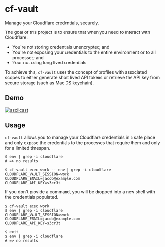 # cf-vault

Manage your Cloudflare credentials, securely.

The goal of this project is to ensure that when you need to interact with Cloudflare:

- You're not storing credentials unencrypted; and
- You're not exposing your credentials to the entire environment or to all
  processes; and
- Your not using long lived credentials

To achieve this, `cf-vault` uses the concept of profiles with associated scopes
to either generate short lived API tokens or retrieve the API key from secure
storage (such as Mac OS keychain).

## Demo

[![asciicast](https://asciinema.org/a/ukBkHKuITQRVAjEkKcRzz5Ryp.svg)](https://asciinema.org/a/ukBkHKuITQRVAjEkKcRzz5Ryp)

## Usage

`cf-vault` allows you to manage your Cloudflare credentials in a safe place and
only expose the credentials to the processes that require them and only for a
limited timespan.

```shell
$ env | grep -i cloudflare
# => no results

$ cf-vault exec work -- env | grep -i cloudflare
CLOUDFLARE_VAULT_SESSION=work
CLOUDFLARE_EMAIL=jacob@example.com
CLOUDFLARE_API_KEY=s3cr3t
```

If you don't provide a command, you will be dropped into a new shell with the
credentials populated.

```shell
$ cf-vault exec work
$ env | grep -i cloudflare
CLOUDFLARE_VAULT_SESSION=work
CLOUDFLARE_EMAIL=jacob@example.com
CLOUDFLARE_API_KEY=s3cr3t

$ exit
$ env | grep -i cloudflare
# => no results
```
